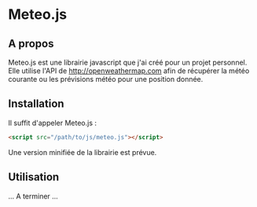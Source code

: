 # Meteo.js

## A propos
Meteo.js est une librairie javascript que j'ai créé pour un projet personnel. Elle utilise l'API de http://openweathermap.com afin de récupérer la météo courante ou les prévisions météo pour une position donnée.

## Installation
Il suffit d'appeler Meteo.js :
```html
<script src="/path/to/js/meteo.js"></script>
```
Une version minifiée de la librairie est prévue.

## Utilisation
... A terminer ...

